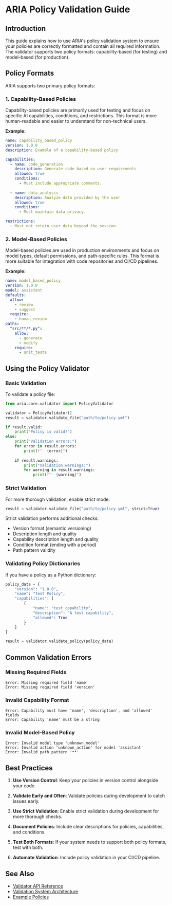 # ARIA Policy Validation Guide

## Introduction

This guide explains how to use ARIA's policy validation system to ensure your policies are correctly formatted and contain all required information. The validator supports two policy formats: capability-based (for testing) and model-based (for production).

## Policy Formats

ARIA supports two primary policy formats:

### 1. Capability-Based Policies

Capability-based policies are primarily used for testing and focus on specific AI capabilities, conditions, and restrictions. This format is more human-readable and easier to understand for non-technical users.

**Example:**
```yaml
name: capability_based_policy
version: 1.0.0
description: Example of a capability-based policy

capabilities:
  - name: code_generation
    description: Generate code based on user requirements
    allowed: true
    conditions:
      - Must include appropriate comments.
  
  - name: data_analysis
    description: Analyze data provided by the user
    allowed: true
    conditions:
      - Must maintain data privacy.

restrictions:
  - Must not retain user data beyond the session.
```

### 2. Model-Based Policies

Model-based policies are used in production environments and focus on model types, default permissions, and path-specific rules. This format is more suitable for integration with code repositories and CI/CD pipelines.

**Example:**
```yaml
name: model_based_policy
version: 1.0.0
model: assistant
defaults:
  allow:
    - review
    - suggest
  require:
    - human_review
paths:
  "src/**/*.py":
    allow:
      - generate
      - modify
    require:
      - unit_tests
```

## Using the Policy Validator

### Basic Validation

To validate a policy file:

```python
from aria.core.validator import PolicyValidator

validator = PolicyValidator()
result = validator.validate_file("path/to/policy.yml")

if result.valid:
    print("Policy is valid!")
else:
    print("Validation errors:")
    for error in result.errors:
        print(f"- {error}")
    
    if result.warnings:
        print("Validation warnings:")
        for warning in result.warnings:
            print(f"- {warning}")
```

### Strict Validation

For more thorough validation, enable strict mode:

```python
result = validator.validate_file("path/to/policy.yml", strict=True)
```

Strict validation performs additional checks:
- Version format (semantic versioning)
- Description length and quality
- Capability description length and quality
- Condition format (ending with a period)
- Path pattern validity

### Validating Policy Dictionaries

If you have a policy as a Python dictionary:

```python
policy_data = {
    "version": "1.0.0",
    "name": "Test Policy",
    "capabilities": [
        {
            "name": "test_capability",
            "description": "A test capability",
            "allowed": True
        }
    ]
}

result = validator.validate_policy(policy_data)
```

## Common Validation Errors

### Missing Required Fields
```
Error: Missing required field 'name'
Error: Missing required field 'version'
```

### Invalid Capability Format
```
Error: Capability must have 'name', 'description', and 'allowed' fields
Error: Capability 'name' must be a string
```

### Invalid Model-Based Policy
```
Error: Invalid model type 'unknown_model'
Error: Invalid action 'unknown_action' for model 'assistant'
Error: Invalid path pattern '**'
```

## Best Practices

1. **Use Version Control**: Keep your policies in version control alongside your code.

2. **Validate Early and Often**: Validate policies during development to catch issues early.

3. **Use Strict Validation**: Enable strict validation during development for more thorough checks.

4. **Document Policies**: Include clear descriptions for policies, capabilities, and conditions.

5. **Test Both Formats**: If your system needs to support both policy formats, test with both.

6. **Automate Validation**: Include policy validation in your CI/CD pipeline.

## See Also

- [Validator API Reference](../api/validator.md)
- [Validation System Architecture](../technical/validation.md)
- [Example Policies](../examples/policy-formats.yml)
